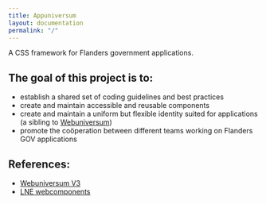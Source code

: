 ```yaml
---
title: Appuniversum
layout: documentation
permalink: "/"
---
```


A CSS framework for Flanders government applications.

## The goal of this project is to:
- establish a shared set of coding guidelines and best practices
- create and maintain accessible and reusable components
- create and maintain a uniform but flexible identity suited for applications (a sibling to [Webuniversum](https://overheid.vlaanderen.be/webuniversum/v3/))
- promote the coöperation between different teams working on Flanders GOV applications

## References:
- [Webuniversum V3](https://overheid.vlaanderen.be/webuniversum/v3/)
- [LNE webcomponents](https://webcomponenten.omgeving.vlaanderen.be/doc/index.html)
